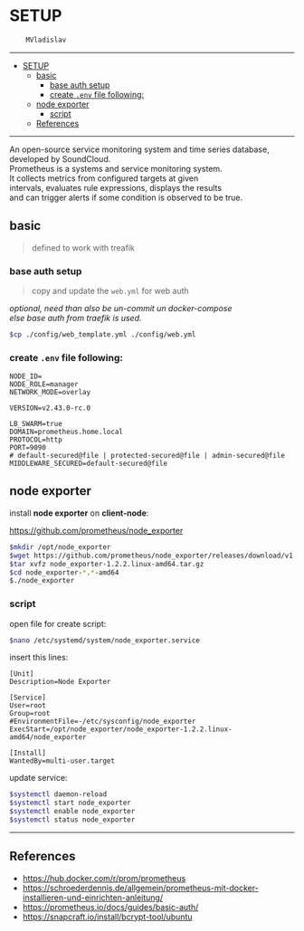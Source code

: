 # SETUP

```sh
    MVladislav
```

---

- [SETUP](#setup)
  - [basic](#basic)
    - [base auth setup](#base-auth-setup)
    - [create `.env` file following:](#create-env-file-following)
  - [node exporter](#node-exporter)
    - [script](#script)
  - [References](#references)

---

An open-source service monitoring system and time series database, developed by SoundCloud. \
Prometheus is a systems and service monitoring system. \
It collects metrics from configured targets at given \
intervals, evaluates rule expressions, displays the results \
and can trigger alerts if some condition is observed to be true.

## basic

> defined to work with treafik

### base auth setup

> copy and update the `web.yml` for web auth

_optional, need than also be un-commit un docker-compose_ \
_else base auth from traefik is used._

```sh
$cp ./config/web_template.yml ./config/web.yml
```

### create `.env` file following:

```env
NODE_ID=
NODE_ROLE=manager
NETWORK_MODE=overlay

VERSION=v2.43.0-rc.0

LB_SWARM=true
DOMAIN=prometheus.home.local
PROTOCOL=http
PORT=9090
# default-secured@file | protected-secured@file | admin-secured@file
MIDDLEWARE_SECURED=default-secured@file
```

## node exporter

install **node exporter** on **client-node**:

<https://github.com/prometheus/node_exporter>

```sh
$mkdir /opt/node_exporter
$wget https://github.com/prometheus/node_exporter/releases/download/v1.2.2/node_exporter-1.2.2.linux-amd64.tar.gz
$tar xvfz node_exporter-1.2.2.linux-amd64.tar.gz
$cd node_exporter-*.*-amd64
$./node_exporter
```

### script

open file for create script:

```sh
$nano /etc/systemd/system/node_exporter.service
```

insert this lines:

```service
[Unit]
Description=Node Exporter

[Service]
User=root
Group=root
#EnvironmentFile=-/etc/sysconfig/node_exporter
ExecStart=/opt/node_exporter/node_exporter-1.2.2.linux-amd64/node_exporter

[Install]
WantedBy=multi-user.target
```

update service:

```sh
$systemctl daemon-reload
$systemctl start node_exporter
$systemctl enable node_exporter
$systemctl status node_exporter
```

---

## References

- <https://hub.docker.com/r/prom/prometheus>
- <https://schroederdennis.de/allgemein/prometheus-mit-docker-installieren-und-einrichten-anleitung/>
- <https://prometheus.io/docs/guides/basic-auth/>
- <https://snapcraft.io/install/bcrypt-tool/ubuntu>
